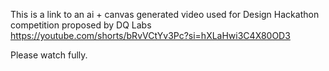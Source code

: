 This is a link to an ai + canvas generated video used for Design Hackathon competition proposed by DQ Labs https://youtube.com/shorts/bRvVCtYv3Pc?si=hXLaHwi3C4X80OD3

Please watch fully.
